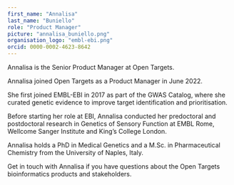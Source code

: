 ```yaml
---
first_name: "Annalisa"
last_name: "Buniello"
role: "Product Manager"
picture: "annalisa_buniello.png"
organisation_logo: "embl-ebi.png"
orcid: 0000-0002-4623-8642
---
```

Annalisa is the Senior Product Manager at Open Targets.

Annalisa joined Open Targets as a Product Manager in June 2022.

She first joined EMBL-EBI in 2017 as part of the GWAS Catalog, where she curated genetic evidence to improve target identification and prioritisation. 

Before starting her role at EBI, Annalisa conducted her predoctoral and postdoctoral research in Genetics of Sensory Function at EMBL Rome, Wellcome Sanger Institute and King’s College London. 

Annalisa holds a PhD in Medical Genetics and a M.Sc. in Pharmaceutical Chemistry from the University of Naples, Italy.

Get in touch with Annalisa if you have questions about the Open Targets bioinformatics products and stakeholders.
